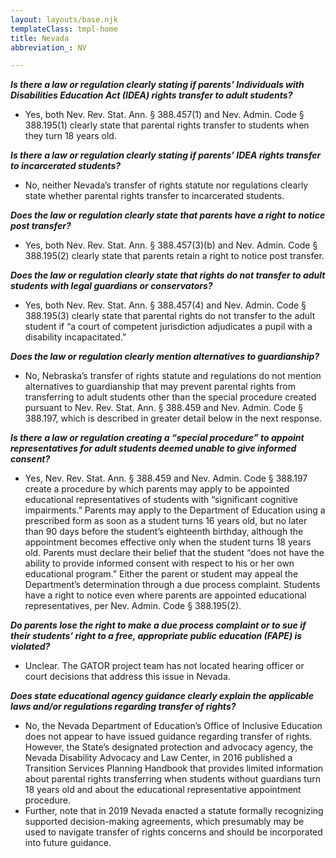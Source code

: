 ```yaml
---
layout: layouts/base.njk
templateClass: tmpl-home
title: Nevada
abbreviation_: NV

---
```

**_Is there a law or regulation clearly stating if parents’ Individuals with Disabilities Education Act (IDEA) rights transfer to adult students?_**	

* Yes, both Nev. Rev. Stat. Ann. § 388.457(1) and Nev. Admin. Code § 388.195(1) clearly state that parental rights transfer to students when they turn 18 years old.

**_Is there a law or regulation clearly stating if parents’ IDEA rights transfer to incarcerated students?_**	

* No, neither Nevada’s transfer of rights statute nor regulations clearly state whether parental rights transfer to incarcerated students.

**_Does the law or regulation clearly state that parents have a right to notice post transfer?_**	

* Yes, both Nev. Rev. Stat. Ann. § 388.457(3)(b) and Nev. Admin. Code § 388.195(2) clearly state that parents retain a right to notice post transfer.

**_Does the law or regulation clearly state that rights do not transfer to adult students with legal guardians or conservators?_**	

* Yes, both Nev. Rev. Stat. Ann. § 388.457(4) and Nev. Admin. Code § 388.195(3) clearly state that parental rights do not transfer to the adult student if “a court of competent jurisdiction adjudicates a pupil with a disability incapacitated.”

**_Does the law or regulation clearly mention alternatives to guardianship?_**	

* No, Nebraska’s transfer of rights statute and regulations do not mention alternatives to guardianship that may prevent parental rights from transferring to adult students other than the special procedure created pursuant to Nev. Rev. Stat. Ann. § 388.459 and Nev. Admin. Code § 388.197, which is described in greater detail below in the next response.

**_Is there a law or regulation creating a “special procedure” to appoint representatives for adult students deemed unable to give informed consent?_** 	

* Yes, Nev. Rev. Stat. Ann. § 388.459 and Nev. Admin. Code § 388.197 create a procedure by which parents may apply to be appointed educational representatives of students with “significant cognitive impairments.” Parents may apply to the Department of Education using a prescribed form as soon as a student turns 16 years old, but no later than 90 days before the student’s eighteenth birthday, although the appointment becomes effective only when the student turns 18 years old. Parents must declare their belief that the student “does not have the ability to provide informed consent with respect to his or her own educational program.” Either the parent or student may appeal the Department’s determination through a due process complaint. Students have a right to notice even where parents are appointed educational representatives, per Nev. Admin. Code § 388.195(2).

**_Do parents lose the right to make a due process complaint or to sue if their students’ right to a free, appropriate public education (FAPE) is violated?_**	

* Unclear. The GATOR project team has not located hearing officer or court decisions that address this issue in Nevada.

**_Does state educational agency guidance clearly explain the applicable laws and/or regulations regarding transfer of rights?_**	

* No, the Nevada Department of Education’s Office of Inclusive Education does not appear to have issued guidance regarding transfer of rights. However, the State’s designated protection and advocacy agency, the Nevada Disability Advocacy and Law Center, in 2016 published a Transition Services Planning Handbook that provides limited information about parental rights transferring when students without guardians turn 18 years old and about the educational representative appointment procedure. 
* Further, note that in 2019 Nevada enacted a statute formally recognizing supported decision-making agreements, which presumably may be used to navigate transfer of rights concerns and should be incorporated into future guidance.
